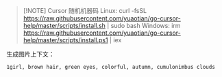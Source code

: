 
> [!NOTE] Cursor 随机机器码
> Linux: curl -fsSL https://raw.githubusercontent.com/yuaotian/go-cursor-help/master/scripts/install.sh | sudo bash
> Windows: irm https://raw.githubusercontent.com/yuaotian/go-cursor-help/master/scripts/install.ps1 | iex

生成图片上下文：
```
1girl, brown hair, green eyes, colorful, autumn, cumulonimbus clouds
```


